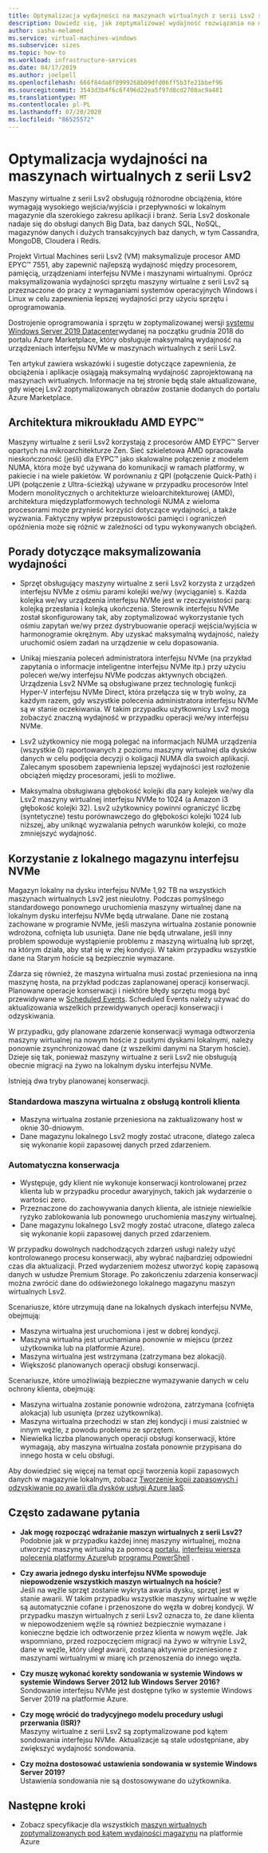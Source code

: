 ```yaml
---
title: Optymalizacja wydajności na maszynach wirtualnych z serii Lsv2 systemu Azure — magazyn
description: Dowiedz się, jak zoptymalizować wydajność rozwiązania na maszynach wirtualnych z serii Lsv2.
author: sasha-melamed
ms.service: virtual-machines-windows
ms.subservice: sizes
ms.topic: how-to
ms.workload: infrastructure-services
ms.date: 04/17/2019
ms.author: joelpell
ms.openlocfilehash: 666f84da8f0999268b09dfd06ff5b3fe21bbef96
ms.sourcegitcommit: 3543d3b4f6c6f496d22ea5f97d8cd2700ac9a481
ms.translationtype: MT
ms.contentlocale: pl-PL
ms.lasthandoff: 07/20/2020
ms.locfileid: "86525572"
---
```

# <a name="optimize-performance-on-the-lsv2-series-virtual-machines"></a>Optymalizacja wydajności na maszynach wirtualnych z serii Lsv2

Maszyny wirtualne z serii Lsv2 obsługują różnorodne obciążenia, które wymagają wysokiego wejścia/wyjścia i przepływności w lokalnym magazynie dla szerokiego zakresu aplikacji i branż.  Seria Lsv2 doskonale nadaje się do obsługi danych Big Data, baz danych SQL, NoSQL, magazynów danych i dużych transakcyjnych baz danych, w tym Cassandra, MongoDB, Cloudera i Redis.

Projekt Virtual Machines serii Lsv2 (VM) maksymalizuje procesor AMD EPYC™ 7551, aby zapewnić najlepszą wydajność między procesorem, pamięcią, urządzeniami interfejsu NVMe i maszynami wirtualnymi. Oprócz maksymalizowania wydajności sprzętu maszyny wirtualne z serii Lsv2 są przeznaczone do pracy z wymaganiami systemów operacyjnych Windows i Linux w celu zapewnienia lepszej wydajności przy użyciu sprzętu i oprogramowania.

Dostrojenie oprogramowania i sprzętu w zoptymalizowanej wersji [systemu Windows Server 2019 Datacenter](https://www.microsoft.com/cloud-platform/windows-server-pricing)wydanej na początku grudnia 2018 do portalu Azure Marketplace, który obsługuje maksymalną wydajność na urządzeniach interfejsu NVMe w maszynach wirtualnych z serii Lsv2.

Ten artykuł zawiera wskazówki i sugestie dotyczące zapewnienia, że obciążenia i aplikacje osiągają maksymalną wydajność zaprojektowaną na maszynach wirtualnych. Informacje na tej stronie będą stale aktualizowane, gdy więcej Lsv2 zoptymalizowanych obrazów zostanie dodanych do portalu Azure Marketplace.

## <a name="amd-eypc-chipset-architecture"></a>Architektura mikroukładu AMD EYPC™

Maszyny wirtualne z serii Lsv2 korzystają z procesorów AMD EYPC™ Server opartych na mikroarchitekturze Zen. Sieć szkieletowa AMD opracowała nieskończoność (jeśli) dla EYPC™ jako skalowalne połączenie z modelem NUMA, która może być używana do komunikacji w ramach platformy, w pakiecie i na wiele pakietów. W porównaniu z QPI (połączenie Quick-Path) i UPI (połączenie z Ultra-ścieżką) używane w przypadku procesorów Intel Modern monolitycznych o architekturze wieloarchitekturowej (AMD), architektura międzyplatformowych technologii NUMA z wieloma procesorami może przynieść korzyści dotyczące wydajności, a także wyzwania. Faktyczny wpływ przepustowości pamięci i ograniczeń opóźnienia może się różnić w zależności od typu wykonywanych obciążeń.

## <a name="tips-for-maximizing-performance"></a>Porady dotyczące maksymalizowania wydajności

* Sprzęt obsługujący maszyny wirtualne z serii Lsv2 korzysta z urządzeń interfejsu NVMe z ośmiu parami kolejki we/wy (wyciąganie) s. Każda kolejka we/wy urządzenia interfejsu NVMe jest w rzeczywistości parą: kolejką przesłania i kolejką ukończenia. Sterownik interfejsu NVMe został skonfigurowany tak, aby zoptymalizować wykorzystanie tych ośmiu zapytań we/wy przez dystrybuowanie operacji wejścia/wyjścia w harmonogramie okrężnym. Aby uzyskać maksymalną wydajność, należy uruchomić osiem zadań na urządzenie w celu dopasowania.

* Unikaj mieszania poleceń administratora interfejsu NVMe (na przykład zapytania o informacje inteligentne interfejsu NVMe itp.) przy użyciu poleceń we/wy interfejsu NVMe podczas aktywnych obciążeń. Urządzenia Lsv2 NVMe są obsługiwane przez technologię funkcji Hyper-V interfejsu NVMe Direct, która przełącza się w tryb wolny, za każdym razem, gdy wszystkie polecenia administratora interfejsu NVMe są w stanie oczekiwania. W takim przypadku użytkownicy Lsv2 mogą zobaczyć znaczną wydajność w przypadku operacji we/wy interfejsu NVMe.

* Lsv2 użytkownicy nie mogą polegać na informacjach NUMA urządzenia (wszystkie 0) raportowanych z poziomu maszyny wirtualnej dla dysków danych w celu podjęcia decyzji o koligacji NUMA dla swoich aplikacji. Zalecanym sposobem zapewnienia lepszej wydajności jest rozłożenie obciążeń między procesorami, jeśli to możliwe. 

* Maksymalna obsługiwana głębokość kolejki dla pary kolejek we/wy dla Lsv2 maszyny wirtualnej interfejsu NVMe to 1024 (a Amazon i3 głębokość kolejki 32). Lsv2 użytkownicy powinni ograniczyć liczbę (syntetyczne) testu porównawczego do głębokości kolejki 1024 lub niższej, aby uniknąć wyzwalania pełnych warunków kolejki, co może zmniejszyć wydajność.

## <a name="utilizing-local-nvme-storage"></a>Korzystanie z lokalnego magazynu interfejsu NVMe

Magazyn lokalny na dysku interfejsu NVMe 1,92 TB na wszystkich maszynach wirtualnych Lsv2 jest nieulotny. Podczas pomyślnego standardowego ponownego uruchomienia maszyny wirtualnej dane na lokalnym dysku interfejsu NVMe będą utrwalane. Dane nie zostaną zachowane w programie NVMe, jeśli maszyna wirtualna zostanie ponownie wdrożona, cofnięta lub usunięta. Dane nie będą utrwalane, jeśli inny problem spowoduje wystąpienie problemu z maszyną wirtualną lub sprzęt, na którym działa, aby stał się w złej kondycji. W takim przypadku wszystkie dane na Starym hoście są bezpiecznie wymazane.

Zdarza się również, że maszyna wirtualna musi zostać przeniesiona na inną maszynę hosta, na przykład podczas zaplanowanej operacji konserwacji. Planowane operacje konserwacji i niektóre błędy sprzętu mogą być przewidywane w [Scheduled Events](scheduled-events.md). Scheduled Events należy używać do aktualizowania wszelkich przewidywanych operacji konserwacji i odzyskiwania.

W przypadku, gdy planowane zdarzenie konserwacji wymaga odtworzenia maszyny wirtualnej na nowym hoście z pustymi dyskami lokalnymi, należy ponownie zsynchronizować dane (z wszelkimi danymi na Starym hoście). Dzieje się tak, ponieważ maszyny wirtualne z serii Lsv2 nie obsługują obecnie migracji na żywo na lokalnym dysku interfejsu NVMe.

Istnieją dwa tryby planowanej konserwacji.

### <a name="standard-vm-customer-controlled-maintenance"></a>Standardowa maszyna wirtualna z obsługą kontroli klienta

- Maszyna wirtualna zostanie przeniesiona na zaktualizowany host w oknie 30-dniowym.
- Dane magazynu lokalnego Lsv2 mogły zostać utracone, dlatego zaleca się wykonanie kopii zapasowej danych przed zdarzeniem.

### <a name="automatic-maintenance"></a>Automatyczna konserwacja

- Występuje, gdy klient nie wykonuje konserwacji kontrolowanej przez klienta lub w przypadku procedur awaryjnych, takich jak wydarzenie o wartości zero.
- Przeznaczone do zachowywania danych klienta, ale istnieje niewielkie ryzyko zablokowania lub ponownego uruchomienia maszyny wirtualnej.
- Dane magazynu lokalnego Lsv2 mogły zostać utracone, dlatego zaleca się wykonanie kopii zapasowej danych przed zdarzeniem.

W przypadku dowolnych nadchodzących zdarzeń usługi należy użyć kontrolowanego procesu konserwacji, aby wybrać najbardziej odpowiedni czas dla aktualizacji. Przed wydarzeniem możesz utworzyć kopię zapasową danych w usłudze Premium Storage. Po zakończeniu zdarzenia konserwacji można zwrócić dane do odświeżonego lokalnego magazynu maszyn wirtualnych Lsv2.

Scenariusze, które utrzymują dane na lokalnych dyskach interfejsu NVMe, obejmują:

- Maszyna wirtualna jest uruchomiona i jest w dobrej kondycji.
- Maszyna wirtualna jest uruchamiana ponownie w miejscu (przez użytkownika lub na platformie Azure).
- Maszyna wirtualna jest wstrzymana (zatrzymana bez alokacji).
- Większość planowanych operacji obsługi konserwacji.

Scenariusze, które umożliwiają bezpieczne wymazywanie danych w celu ochrony klienta, obejmują:

- Maszyna wirtualna zostanie ponownie wdrożona, zatrzymana (cofnięta alokacja) lub usunięta (przez użytkownika).
- Maszyna wirtualna przechodzi w stan złej kondycji i musi zaistnieć w innym węźle, z powodu problemu ze sprzętem.
- Niewielka liczba planowanych operacji obsługi konserwacji, które wymagają, aby maszyna wirtualna została ponownie przypisana do innego hosta w celu obsługi.

Aby dowiedzieć się więcej na temat opcji tworzenia kopii zapasowych danych w magazynie lokalnym, zobacz [Tworzenie kopii zapasowych i odzyskiwanie po awarii dla dysków usługi Azure IaaS](backup-and-disaster-recovery-for-azure-iaas-disks.md).

## <a name="frequently-asked-questions"></a>Często zadawane pytania

* **Jak mogę rozpocząć wdrażanie maszyn wirtualnych z serii Lsv2?**  
   Podobnie jak w przypadku każdej innej maszyny wirtualnej, można utworzyć maszynę wirtualną za pomocą [portalu](quick-create-portal.md), [interfejsu wiersza polecenia platformy Azure](quick-create-cli.md)lub [programu PowerShell](quick-create-powershell.md) .

* **Czy awaria jednego dysku interfejsu NVMe spowoduje niepowodzenie wszystkich maszyn wirtualnych na hoście?**  
   Jeśli na węźle sprzęt zostanie wykryta awaria dysku, sprzęt jest w stanie awarii. W takim przypadku wszystkie maszyny wirtualne w węźle są automatycznie cofane i przenoszone do węzła w dobrej kondycji. W przypadku maszyn wirtualnych z serii Lsv2 oznacza to, że dane klienta w niepowodzeniem węźle są również bezpiecznie wymazane i konieczne będzie ich odtworzenie przez klienta w nowym węźle. Jak wspomniano, przed rozpoczęciem migracji na żywo w witrynie Lsv2, dane w węźle, który uległ awarii, zostaną aktywnie przeniesione z maszynami wirtualnymi w miarę ich przenoszenia do innego węzła.

* **Czy muszę wykonać korekty sondowania w systemie Windows w systemie Windows Server 2012 lub Windows Server 2016?**  
   Sondowanie interfejsu NVMe jest dostępne tylko w systemie Windows Server 2019 na platformie Azure.  

* **Czy mogę wrócić do tradycyjnego modelu procedury usługi przerwania (ISR)?**  
   Maszyny wirtualne z serii Lsv2 są zoptymalizowane pod kątem sondowania interfejsu NVMe. Aktualizacje są stale udostępniane, aby zwiększyć wydajność sondowania.

* **Czy można dostosować ustawienia sondowania w systemie Windows Server 2019?**  
   Ustawienia sondowania nie są dostosowywane do użytkownika.
   
## <a name="next-steps"></a>Następne kroki

* Zobacz specyfikacje dla wszystkich [maszyn wirtualnych zoptymalizowanych pod kątem wydajności magazynu](../sizes-storage.md) na platformie Azure
